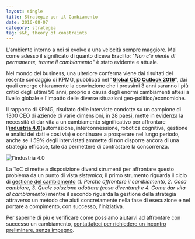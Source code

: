 ```yaml
---
layout: single
title: Strategie per il Cambiamento
date: 2016-08-07
category: strategia
tag: s&t, theory of constraints
---
```


L'ambiente intorno a noi si evolve a una velocità sempre maggiore. Mai come adesso il significato di quanto diceva Eraclito: "*Non c'è niente di permanente, tranne il cambiamento*" è stato evidente e attuale.   

Nel mondo del business, una ulteriore conferma viene dai risultati del recente sondaggio di KPMG, pubblicati nel "**[Global CEO Outlook 2016](https://home.kpmg.com/xx/en/home/campaigns/2016/06/ceo-outlook-infographic.html)**", dai quali emerge chiaramente la convinzione che i prossimi 3 anni saranno i più critici degli ultimi 50 anni, proprio a causa degli enormi cambiamenti attesi a livello globale e l'impatto delle diverse situazioni geo-politico/economiche.  

Il rapporto di KPMG, risultato delle interviste condotte su un campione di 1300 CEO di aziende di varie dimensioni, in 28 paesi, mette in evidenza la necessità di dar vita a un cambiamento significativo per affrontare l'**[industria 4.0](https://en.m.wikipedia.org/wiki/Industry_4.0)**(automazione, interconnessione, robotica cognitiva, gestione e analisi dei dati e cosi via) e continuare a prosperare nel lungo periodo, anche se il 59% degli intervistati ammette di non disporre ancora di una strategia efficace, tale da permettere di contrastare la concorrenza. 

![l'industria 4.0](https://dl.dropboxusercontent.com/u/312263/%7EImages/Industria4-0.png)

La ToC ci mette a disposizione diversi strumenti per affrontare questo problema da un punto di vista *sistemico*; il primo strumento riguarda il ciclo di [gestione del cambiamento](http://www.menicucci.co/visione-sistemica/) (*1. Perché affrontare il cambiamento, 2. Cosa cambiare, 3. Quale soluzione adottare (cosa diventare) e 4. Come dar vita al cambiamento*) mentre il secondo riguarda la gestione della strategia attraverso un metodo che aiuti concretamente nella fase di esecuzione e nel portare a compimento, con successo, l'iniziativa. 
 
Per saperne di più e verificare come possiamo aiutarvi ad affrontare con successo un cambiamento, [contattateci per richiedere un incontro preliminare, senza impegno](http://www.menicucci.co/contatti/).
